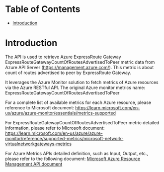 # Table of Contents
- [Introduction](#introduction)


# Introduction <a name="introduction"></a>
The API is used to retrieve Azure ExpressRoute Gateway ExpressRouteGatewayCountOfRoutesAdvertisedToPeer metric data from Azure API Server (https://management.azure.com/). This metric is about count of routes advertised to peer by ExpressRoute Gateway.



It leverages the Azure Monitor solution to fetch metrics of Azure resources via the Azure RESTful API. The original Azure monitor metrics name: ExpressRouteGatewayCountOfRoutesAdvertisedToPeer



For a complete list of available metrics for each Azure resource, please reference to Microsoft document: https://learn.microsoft.com/en-us/azure/azure-monitor/essentials/metrics-supported 

For ExpressRouteGatewayCountOfRoutesAdvertisedToPeer metric detailed information, please refer to Microsoft document: https://learn.microsoft.com/en-us/azure/azure-monitor/reference/supported-metrics/microsoft-network-virtualnetworkgateways-metrics

For Azure Metrics APIs detailed definition, such as Input, Output, etc., please refer to the following document:
[Microsoft Azure Resource Management API document](https://learn.microsoft.com/en-us/rest/api/monitor/metrics/list?view=rest-monitor-2023-10-01&tabs=HTTP)
